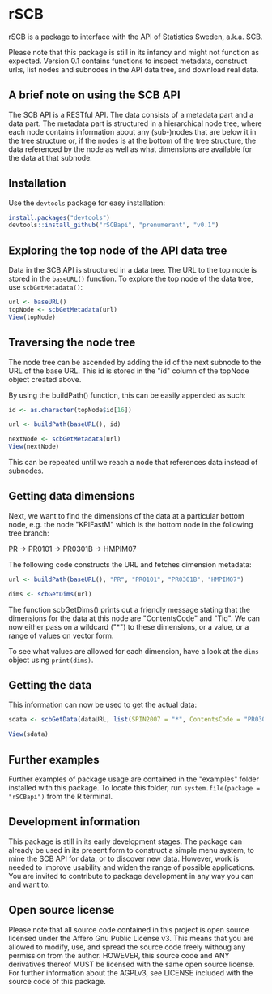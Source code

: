 rSCB
=======

rSCB is a package to interface with the API of Statistics Sweden, a.k.a. SCB.

Please note that this package is still in its infancy and might not function as expected. Version 0.1 contains functions to inspect metadata, construct url:s, list nodes and subnodes in the API data tree, and download real data.

## A brief note on using the SCB API
The SCB API is a RESTful API. The data consists of a metadata part and a data part. The metadata part is structured in a hierarchical node tree, where each node contains information about any (sub-)nodes that are below it in the tree structure or, if the nodes is at the bottom of the tree structure, the data referenced by the node as well as what dimensions are available for the data at that subnode.


## Installation
Use the `devtools` package for easy installation:
```r
install.packages("devtools")
devtools::install_github("rSCBapi", "prenumerant", "v0.1")
```

## Exploring the top node of the API data tree
Data in the SCB API is structured in a data tree. The URL to the top node is stored in the `baseURL()` function. To explore the top node of the data tree, use `scbGetMetadata()`:
```r
url <- baseURL()
topNode <- scbGetMetadata(url)
View(topNode)
```

## Traversing the node tree
The node tree can be ascended by adding the id of the next subnode to the URL of the base URL. This id is stored in the "id" column of the topNode object created above.

By using the buildPath() function, this can be easily appended as such:
```r
id <- as.character(topNode$id[16])

url <- buildPath(baseURL(), id)

nextNode <- scbGetMetadata(url)
View(nextNode)
```
This can be repeated until we reach a node that references data instead of subnodes.

## Getting data dimensions
Next, we want to find the dimensions of the data at a particular bottom node, e.g. the node "KPIFastM" which is the bottom node in the following tree branch:

PR -> PR0101 -> PR0301B -> HMPIM07

The following code constructs the URL and fetches dimension metadata:

```r
url <- buildPath(baseURL(), "PR", "PR0101", "PR0301B", "HMPIM07")

dims <- scbGetDims(url)
```

The function scbGetDims() prints out a friendly message stating that the dimensions for the data at this node are "ContentsCode" and "Tid". We can now either pass on a wildcard ("*") to these dimensions, or a value, or a range of values on vector form.

To see what values are allowed for each dimension, have a look at the `dims` object using `print(dims)`.

## Getting the data
This information can now be used to get the actual data:
```r
sdata <- scbGetData(dataURL, list(SPIN2007 = "*", ContentsCode = "PR0301I4", Tid = c("2010M02","2011M03")))

View(sdata)
```

## Further examples
Further examples of package usage are contained in the "examples" folder installed with this package. To locate this folder, run `system.file(package = "rSCBapi")` from the R terminal.

## Development information
This package is still in its early development stages. The package can already be used in its present form to construct a simple menu system, to mine the SCB API for data, or to discover new data. However, work is needed to improve usability and widen the range of possible applications. You are invited to contribute to package development in any way you can and want to.

## Open source license
Please note that all source code contained in this project is open source licensed under the Affero Gnu Public License v3. This means that you are allowed to modify, use, and spread the source code freely withoug any permission from the author. HOWEVER, this source code and ANY derivatives thereof MUST be licensed with the same open source license. For further information about the AGPLv3, see LICENSE included with the source code of this package.
